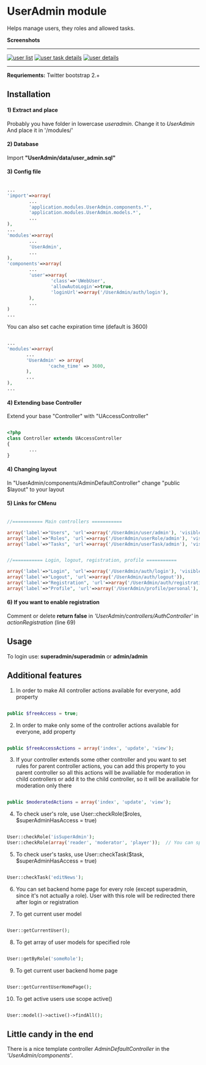 # UserAdmin module

Helps manage users, they roles and allowed tasks.

**Screenshots**

---

[![user list](http://i44.tinypic.com/2lw7u6c.png)](http://i39.tinypic.com/34y697p.png) [![user task details](http://i43.tinypic.com/2q2h45l.png)](http://i42.tinypic.com/9sqjd1.png) [![user details](http://i39.tinypic.com/2iutds2.png)](http://i40.tinypic.com/2hs50ld.png)

---

**Requriements:**
Twitter bootstrap 2.+

## Installation

#### 1) Extract and place

Probably you have folder in lowercase _useradmin_. Change it to _UserAdmin_
And place it in '/modules/'

#### 2) Database

Import **"UserAdmin/data/user_admin.sql"**

#### 3) Config file

```php

...
'import'=>array(
        ...
        'application.modules.UserAdmin.components.*',
        'application.modules.UserAdmin.models.*',
        ...
),
...
'modules'=>array(
        ...
        'UserAdmin',
        ...
),
'components'=>array(
        ...
        'user'=>array(
                'class'=>'UWebUser',
                'allowAutoLogin'=>true,
                'loginUrl'=>array('/UserAdmin/auth/login'),
        ),
        ...
)
...

```
You can also set cache expiration time (default is 3600)

```php

...
'modules'=>array(
       ...
       'UserAdmin' => array(
               'cache_time' => 3600,
       ),
       ...
),
...

```

#### 4) Extending base Controller

Extend your base "Controller" with "UAccessController"

```php

<?php
class Controller extends UAccessController
{
        ...
}

```


#### 4) Changing layout

In "UserAdmin/components/AdminDefaultController" change "public $layout" to your layout

#### 5) Links for CMenu

```php

//=========== Main controllers ===========

array('label'=>"Users", 'url'=>array('/UserAdmin/user/admin'), 'visible'=>User::checkTask('userAdmin')),
array('label'=>"Roles", 'url'=>array('/UserAdmin/userRole/admin'), 'visible'=>User::checkTask('userRoleAdmin')),
array('label'=>"Tasks", 'url'=>array('/UserAdmin/userTask/admin'), 'visible'=>User::checkRole('isSuperAdmin')),


//=========== Login, logout, registration, profile ===========

array('label'=>"Login", 'url'=>array('/UserAdmin/auth/login'), 'visible'=>!User::checkRole('isGuest')),
array('label'=>"Logout", 'url'=>array('/UserAdmin/auth/logout')),
array('label'=>"Registration", 'url'=>array('/UserAdmin/auth/registration'), 'visible'=>!User::checkRole('isGuest')),
array('label'=>"Profile", 'url'=>array('/UserAdmin/profile/personal'), 'visible'=>(!User::checkRole('isGuest') AND User::checkTask('personalProfileAccess'))),

```

#### 6) If you want to enable registration

Comment or delete **return false** in _'UserAdmin/controllers/AuthController'_ in _actionRegistration_ (line 69)


## Usage

To login use:
**superadmin/superadmin**
or
**admin/admin**

## Additional features

1) In order to make All controller actions available for everyone, add property

```php

public $freeAccess = true;

```


2) In order to make only some of the controller actions available for everyone, add property

```php

public $freeAccessActions = array('index', 'update', 'view');

```


3) If your controller extends some other controller and you want to set rules for parent controller actions,
you can add this property to you parent controller so all this actions will be availiable for moderation
in child controllers or add it to the child controller, so it will be availiable for moderation only there

```php

public $moderatedActions = array('index', 'update', 'view');

```


4) To check user's role, use  User::checkRole($roles, $superAdminHasAccess = true)

```php

User::checkRole('isSuperAdmin');
User::checkRole(array('reader', 'moderator', 'player'));  // You can specify array of roles

```


5) To check user's tasks, use  User::checkTask($task, $superAdminHasAccess = true)

```php

User::checkTask('editNews');

```


6) You can set backend home page for every role (except superadmin, since it's not actually a role).
User with this role will be redirected there after login or registration



7) To get current user model

```php

User::getCurrentUser();

```


8) To get array of user models for specified role

```php

User::getByRole('someRole');

```


9) To get current user backend home page

```php

User::getCurrentUserHomePage();

```


10) To get active users use scope active()

```php

User::model()->active()->findAll();

```

## Little candy in the end

There is a nice template controller _AdminDefaultController_ in the _'UserAdmin/components'_. 
